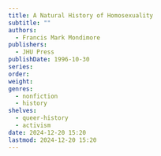 ```yaml
---
title: A Natural History of Homosexuality
subtitle: ""
authors:
  - Francis Mark Mondimore
publishers:
  - JHU Press
publishDate: 1996-10-30
series: 
order: 
weight: 
genres:
  - nonfiction
  - history
shelves:
  - queer-history
  - activism
date: 2024-12-20 15:20
lastmod: 2024-12-20 15:20
---
```

